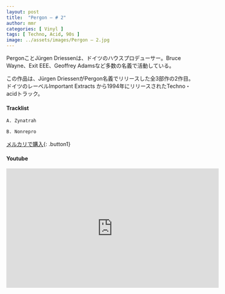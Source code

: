 ```yaml
---
layout: post
title:  "Pergon – # 2"
author: mmr
categories: [ Vinyl ]
tags: [ Techno, Acid, 90s ]
image: ../assets/images/Pergon – 2.jpg
---
```


PergonことJürgen Driessenは、ドイツのハウスプロデューサー。Bruce Wayne、Exit EEE、Geoffrey Adamsなど多数の名義で活動している。

この作品は、Jürgen DriessenがPergon名義でリリースした全3部作の2作目。ドイツのレーベルImportant Extracts から1994年にリリースされたTechno・acidトラック。

#### Tracklist
```md
A. Zynatrah

B. Nonrepro
```

[メルカリで購入](https://jp.mercari.com/item/m67998542214?afid=6142608987){: .button1}

#### Youtube
<iframe width="560" height="315" src="https://www.youtube.com/embed/UQwLAad4Lqg?si=2LYmrRyUciTeSvVk" title="YouTube video player" frameborder="0" allow="accelerometer; autoplay; clipboard-write; encrypted-media; gyroscope; picture-in-picture; web-share" referrerpolicy="strict-origin-when-cross-origin" allowfullscreen></iframe>